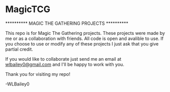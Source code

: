 # MagicTCG
********** MAGIC THE GATHERING PROJECTS **********

This repo is for Magic The Gathering projects. These projects were made by me or as a collaboration with friends. All code is open and avalible to use. If you choose to use or modify any of these projects I just ask that you give partial credit. 

If you would like to collaborate just send me an email at wlbailey0@gmail.com and I'll be happy to work with you. 

Thank you for visiting my repo!

-WLBailey0
